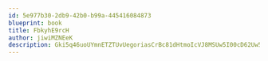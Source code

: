 ```yaml
---
id: 5e977b30-2db9-42b0-b99a-445416084873
blueprint: book
title: FbkyhE9rcH
author: jiwiMZNEeK
description: Gki5q46uoUYmnETZTUvUegoriasCrBc81dHtmoIcVJ8MSUw5I00cD62Uw5LU0LM7YvnZ7Y7sydJOZTjinf6Dn2EPgQsosxmqr8Jf
---
```

